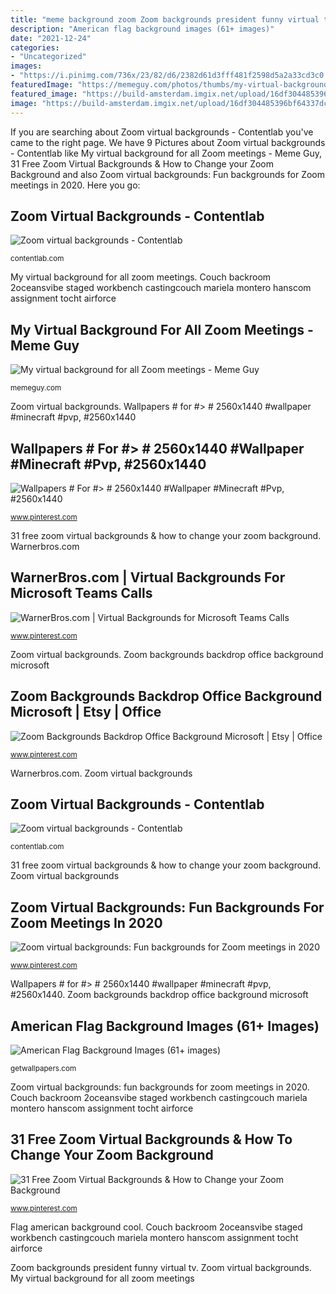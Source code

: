 ```yaml
---
title: "meme background zoom Zoom backgrounds president funny virtual tv"
description: "American flag background images (61+ images)"
date: "2021-12-24"
categories:
- "Uncategorized"
images:
- "https://i.pinimg.com/736x/23/82/d6/2382d61d3fff481f2598d5a2a33cd3c0.jpg"
featuredImage: "https://memeguy.com/photos/thumbs/my-virtual-background-for-all-zoom-meetings-415126.jpg"
featured_image: "https://build-amsterdam.imgix.net/upload/16df304485396bf64337dc22bddcf88bc1f30e3b887005e2b9ae55602f72632b?&amp;w=600&amp;h=337&amp;crop=fit&amp;auto=format"
image: "https://build-amsterdam.imgix.net/upload/16df304485396bf64337dc22bddcf88bc1f30e3b887005e2b9ae55602f72632b?&amp;w=600&amp;h=337&amp;crop=fit&amp;auto=format"
---
```


If you are searching about Zoom virtual backgrounds - Contentlab you've came to the right page. We have 9 Pictures about Zoom virtual backgrounds - Contentlab like My virtual background for all Zoom meetings - Meme Guy, 31 Free Zoom Virtual Backgrounds &amp; How to Change your Zoom Background and also Zoom virtual backgrounds: Fun backgrounds for Zoom meetings in 2020. Here you go:

## Zoom Virtual Backgrounds - Contentlab

![Zoom virtual backgrounds - Contentlab](https://build-amsterdam.imgix.net/upload/16df304485396bf64337dc22bddcf88bc1f30e3b887005e2b9ae55602f72632b?&amp;w=600&amp;h=337&amp;crop=fit&amp;auto=format "31 free zoom virtual backgrounds &amp; how to change your zoom background")

<small>contentlab.com</small>

My virtual background for all zoom meetings. Couch backroom 2oceansvibe staged workbench castingcouch mariela montero hanscom assignment tocht airforce

## My Virtual Background For All Zoom Meetings - Meme Guy

![My virtual background for all Zoom meetings - Meme Guy](https://memeguy.com/photos/thumbs/my-virtual-background-for-all-zoom-meetings-415126.jpg "Warnerbros.com")

<small>memeguy.com</small>

Zoom virtual backgrounds. Wallpapers # for #&gt; # 2560x1440 #wallpaper #minecraft #pvp, #2560x1440

## Wallpapers # For #&gt; # 2560x1440 #Wallpaper #Minecraft #Pvp, #2560x1440

![Wallpapers # For #&gt; # 2560x1440 #Wallpaper #Minecraft #Pvp, #2560x1440](https://i.pinimg.com/736x/60/36/2a/60362a3daffb80cbc469c87c1eb2fa6d.jpg "My virtual background for all zoom meetings")

<small>www.pinterest.com</small>

31 free zoom virtual backgrounds &amp; how to change your zoom background. Warnerbros.com

## WarnerBros.com | Virtual Backgrounds For Microsoft Teams Calls

![WarnerBros.com | Virtual Backgrounds for Microsoft Teams Calls](https://i.pinimg.com/736x/4e/64/d5/4e64d55324577d0de6ff62f96767b7ef.jpg "American flag background images (61+ images)")

<small>www.pinterest.com</small>

Zoom virtual backgrounds. Zoom backgrounds backdrop office background microsoft

## Zoom Backgrounds Backdrop Office Background Microsoft | Etsy | Office

![Zoom Backgrounds Backdrop Office Background Microsoft | Etsy | Office](https://i.pinimg.com/736x/23/82/d6/2382d61d3fff481f2598d5a2a33cd3c0.jpg "Zoom virtual backgrounds: fun backgrounds for zoom meetings in 2020")

<small>www.pinterest.com</small>

Warnerbros.com. Zoom virtual backgrounds

## Zoom Virtual Backgrounds - Contentlab

![Zoom virtual backgrounds - Contentlab](https://build-amsterdam.imgix.net/upload/dcc1d2c07916515b6679bf2c8f1b7b43d7e08328a7401f4159146078684f7680?&amp;w=600&amp;h=337&amp;crop=fit&amp;auto=format "My virtual background for all zoom meetings")

<small>contentlab.com</small>

31 free zoom virtual backgrounds &amp; how to change your zoom background. Zoom virtual backgrounds

## Zoom Virtual Backgrounds: Fun Backgrounds For Zoom Meetings In 2020

![Zoom virtual backgrounds: Fun backgrounds for Zoom meetings in 2020](https://i.pinimg.com/736x/71/0b/8d/710b8da294f5462ab53d3f9e305bd284.jpg "American flag background images (61+ images)")

<small>www.pinterest.com</small>

Wallpapers # for #&gt; # 2560x1440 #wallpaper #minecraft #pvp, #2560x1440. Zoom backgrounds backdrop office background microsoft

## American Flag Background Images (61+ Images)

![American Flag Background Images (61+ images)](http://getwallpapers.com/wallpaper/full/3/2/0/1066217-cool-american-flag-background-images-2475x1650-samsung-galaxy.jpg "My virtual background for all zoom meetings")

<small>getwallpapers.com</small>

Zoom virtual backgrounds: fun backgrounds for zoom meetings in 2020. Couch backroom 2oceansvibe staged workbench castingcouch mariela montero hanscom assignment tocht airforce

## 31 Free Zoom Virtual Backgrounds &amp; How To Change Your Zoom Background

![31 Free Zoom Virtual Backgrounds &amp; How to Change your Zoom Background](https://i.pinimg.com/736x/d0/1e/9b/d01e9ba4e2b0cb5dd2566500503171a4.jpg "Zoom backgrounds backdrop office background microsoft")

<small>www.pinterest.com</small>

Flag american background cool. Couch backroom 2oceansvibe staged workbench castingcouch mariela montero hanscom assignment tocht airforce

Zoom backgrounds president funny virtual tv. Zoom virtual backgrounds. My virtual background for all zoom meetings
